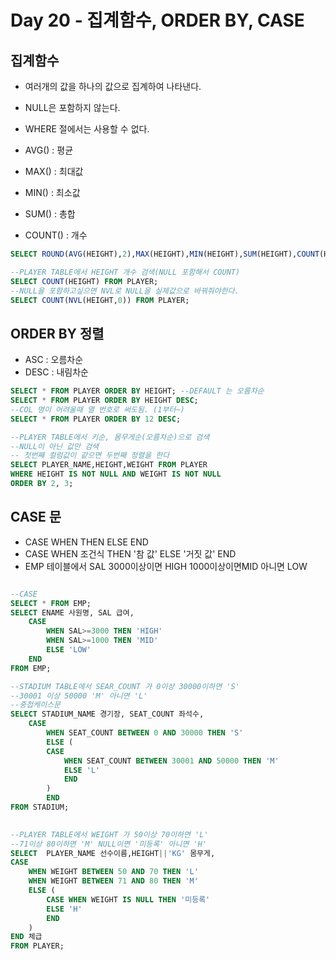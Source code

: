 # Day 20 - 집계함수, ORDER BY, CASE
## 집계함수
- 여러개의 값을 하나의 값으로 집계하여 나타낸다.
- NULL은 포함하지 않는다.
- WHERE 절에서는 사용할 수 없다.

- AVG() : 평균
- MAX() : 최대값
- MIN() : 최소값
- SUM() : 총합
- COUNT() : 개수

```sql
SELECT ROUND(AVG(HEIGHT),2),MAX(HEIGHT),MIN(HEIGHT),SUM(HEIGHT),COUNT(HEIGHT) FROM PLAYER;

--PLAYER TABLE에서 HEIGHT 개수 검색(NULL 포함해서 COUNT)
SELECT COUNT(HEIGHT) FROM PLAYER;
--NULL을 포함하고싶으면 NVL로 NULL을 실제값으로 바꿔줘야한다.
SELECT COUNT(NVL(HEIGHT,0)) FROM PLAYER;
```

## ORDER BY 정렬

- ASC : 오름차순
- DESC : 내림차순
```SQL
SELECT * FROM PLAYER ORDER BY HEIGHT; --DEFAULT 는 오름차순
SELECT * FROM PLAYER ORDER BY HEIGHT DESC;
--COL 명이 어려울때 열 번호로 써도됨. (1부터~)
SELECT * FROM PLAYER ORDER BY 12 DESC;

--PLAYER TABLE에서 키순, 몸무게순(오름차순)으로 검색
--NULL이 아닌 값만 검색
-- 첫번째 컬럼값이 같으면 두번째 정렬을 한다
SELECT PLAYER_NAME,HEIGHT,WEIGHT FROM PLAYER
WHERE HEIGHT IS NOT NULL AND WEIGHT IS NOT NULL 
ORDER BY 2, 3;
```
## CASE 문
- CASE WHEN THEN ELSE END
- CASE WHEN 조건식 THEN '참 값' ELSE '거짓 값' END
- EMP 테이블에서 SAL 3000이상이면 HIGH 1000이상이면MID 아니면 LOW

```sql

--CASE
SELECT * FROM EMP;
SELECT ENAME 사원명, SAL 급여,
	CASE 
		WHEN SAL>=3000 THEN 'HIGH'
		WHEN SAL>=1000 THEN 'MID'
		ELSE 'LOW'
	END 
FROM EMP;

--STADIUM TABLE에서 SEAR_COUNT 가 0이상 30000이하면 'S'
--30001 이상 50000 'M' 아니면 'L'
--중첩케이스문
SELECT STADIUM_NAME 경기장, SEAT_COUNT 좌석수,
	CASE 
		WHEN SEAT_COUNT BETWEEN 0 AND 30000 THEN 'S' 
		ELSE (
		CASE
			WHEN SEAT_COUNT BETWEEN 30001 AND 50000 THEN 'M'
			ELSE 'L'
			END
		)
		END
FROM STADIUM;
	

--PLAYER TABLE에서 WEIGHT 가 50이상 70이하면 'L'
--71이상 80이하면 'M' NULL이면 '미등록' 아니면 'H'
SELECT  PLAYER_NAME 선수이름,HEIGHT||'KG' 몸무게,
CASE 
	WHEN WEIGHT BETWEEN 50 AND 70 THEN 'L'
	WHEN WEIGHT BETWEEN 71 AND 80 THEN 'M'
	ELSE (
		CASE WHEN WEIGHT IS NULL THEN '미등록'
		ELSE 'H'
		END 
	)
END 체급
FROM PLAYER;

```
